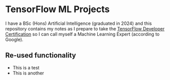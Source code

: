 # TensorFlow ML Projects

I have a BSc (Hons) Artificial Intelligence (graduated in 2024) and this repository contains my notes as I prepare to take the [TensorFlow Developer Certification](https://www.tensorflow.org/certificate) so I can call myself a Machine Learning Expert (according to Google).

## Re-used functionality

- This is a test
- This is another
